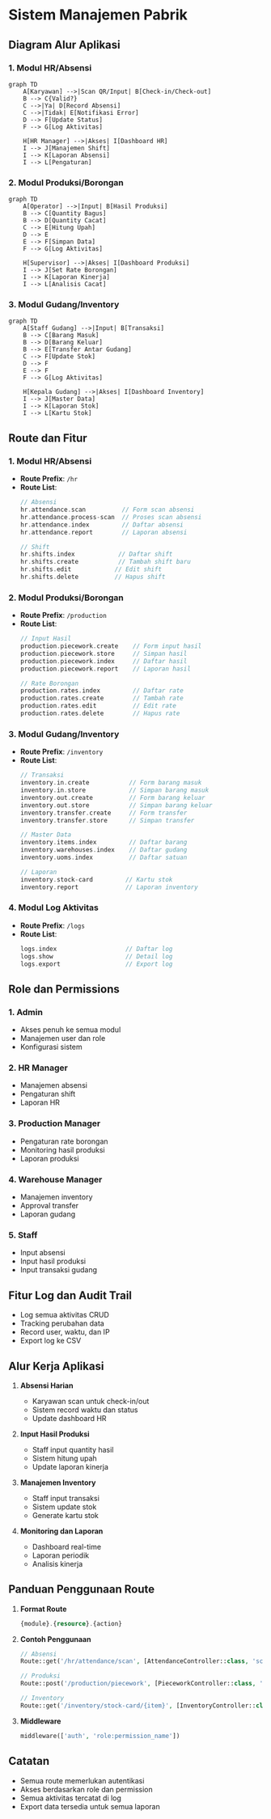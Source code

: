 # Sistem Manajemen Pabrik

## Diagram Alur Aplikasi

### 1. Modul HR/Absensi
```mermaid
graph TD
    A[Karyawan] -->|Scan QR/Input| B[Check-in/Check-out]
    B --> C{Valid?}
    C -->|Ya| D[Record Absensi]
    C -->|Tidak| E[Notifikasi Error]
    D --> F[Update Status]
    F --> G[Log Aktivitas]
    
    H[HR Manager] -->|Akses| I[Dashboard HR]
    I --> J[Manajemen Shift]
    I --> K[Laporan Absensi]
    I --> L[Pengaturan]
```

### 2. Modul Produksi/Borongan
```mermaid
graph TD
    A[Operator] -->|Input| B[Hasil Produksi]
    B --> C[Quantity Bagus]
    B --> D[Quantity Cacat]
    C --> E[Hitung Upah]
    D --> E
    E --> F[Simpan Data]
    F --> G[Log Aktivitas]

    H[Supervisor] -->|Akses| I[Dashboard Produksi]
    I --> J[Set Rate Borongan]
    I --> K[Laporan Kinerja]
    I --> L[Analisis Cacat]
```

### 3. Modul Gudang/Inventory
```mermaid
graph TD
    A[Staff Gudang] -->|Input| B[Transaksi]
    B --> C[Barang Masuk]
    B --> D[Barang Keluar]
    B --> E[Transfer Antar Gudang]
    C --> F[Update Stok]
    D --> F
    E --> F
    F --> G[Log Aktivitas]

    H[Kepala Gudang] -->|Akses| I[Dashboard Inventory]
    I --> J[Master Data]
    I --> K[Laporan Stok]
    I --> L[Kartu Stok]
```

## Route dan Fitur

### 1. Modul HR/Absensi
- **Route Prefix**: `/hr`
- **Route List**:
  ```php
  // Absensi
  hr.attendance.scan          // Form scan absensi
  hr.attendance.process-scan  // Proses scan absensi
  hr.attendance.index         // Daftar absensi
  hr.attendance.report        // Laporan absensi
  
  // Shift
  hr.shifts.index            // Daftar shift
  hr.shifts.create           // Tambah shift baru
  hr.shifts.edit            // Edit shift
  hr.shifts.delete          // Hapus shift
  ```

### 2. Modul Produksi/Borongan
- **Route Prefix**: `/production`
- **Route List**:
  ```php
  // Input Hasil
  production.piecework.create    // Form input hasil
  production.piecework.store     // Simpan hasil
  production.piecework.index     // Daftar hasil
  production.piecework.report    // Laporan hasil
  
  // Rate Borongan
  production.rates.index         // Daftar rate
  production.rates.create        // Tambah rate
  production.rates.edit          // Edit rate
  production.rates.delete        // Hapus rate
  ```

### 3. Modul Gudang/Inventory
- **Route Prefix**: `/inventory`
- **Route List**:
  ```php
  // Transaksi
  inventory.in.create           // Form barang masuk
  inventory.in.store            // Simpan barang masuk
  inventory.out.create          // Form barang keluar
  inventory.out.store           // Simpan barang keluar
  inventory.transfer.create     // Form transfer
  inventory.transfer.store      // Simpan transfer
  
  // Master Data
  inventory.items.index         // Daftar barang
  inventory.warehouses.index    // Daftar gudang
  inventory.uoms.index          // Daftar satuan
  
  // Laporan
  inventory.stock-card         // Kartu stok
  inventory.report             // Laporan inventory
  ```

### 4. Modul Log Aktivitas
- **Route Prefix**: `/logs`
- **Route List**:
  ```php
  logs.index                   // Daftar log
  logs.show                    // Detail log
  logs.export                  // Export log
  ```

## Role dan Permissions

### 1. Admin
- Akses penuh ke semua modul
- Manajemen user dan role
- Konfigurasi sistem

### 2. HR Manager
- Manajemen absensi
- Pengaturan shift
- Laporan HR

### 3. Production Manager
- Pengaturan rate borongan
- Monitoring hasil produksi
- Laporan produksi

### 4. Warehouse Manager
- Manajemen inventory
- Approval transfer
- Laporan gudang

### 5. Staff
- Input absensi
- Input hasil produksi
- Input transaksi gudang

## Fitur Log dan Audit Trail
- Log semua aktivitas CRUD
- Tracking perubahan data
- Record user, waktu, dan IP
- Export log ke CSV

## Alur Kerja Aplikasi

1. **Absensi Harian**
   - Karyawan scan untuk check-in/out
   - Sistem record waktu dan status
   - Update dashboard HR

2. **Input Hasil Produksi**
   - Staff input quantity hasil
   - Sistem hitung upah
   - Update laporan kinerja

3. **Manajemen Inventory**
   - Staff input transaksi
   - Sistem update stok
   - Generate kartu stok

4. **Monitoring dan Laporan**
   - Dashboard real-time
   - Laporan periodik
   - Analisis kinerja

## Panduan Penggunaan Route

1. **Format Route**
   ```php
   {module}.{resource}.{action}
   ```

2. **Contoh Penggunaan**
   ```php
   // Absensi
   Route::get('/hr/attendance/scan', [AttendanceController::class, 'scanForm'])->name('hr.attendance.scan');
   
   // Produksi
   Route::post('/production/piecework', [PieceworkController::class, 'store'])->name('production.piecework.store');
   
   // Inventory
   Route::get('/inventory/stock-card/{item}', [InventoryController::class, 'stockCard'])->name('inventory.stock-card');
   ```

3. **Middleware**
   ```php
   middleware(['auth', 'role:permission_name'])
   ```

## Catatan
- Semua route memerlukan autentikasi
- Akses berdasarkan role dan permission
- Semua aktivitas tercatat di log
- Export data tersedia untuk semua laporan